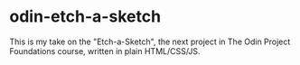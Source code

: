 # odin-etch-a-sketch

This is my take on the "Etch-a-Sketch", the next project in The Odin Project Foundations course, written in plain HTML/CSS/JS.

